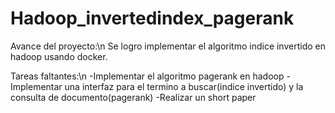 # Hadoop_invertedindex_pagerank

Avance del proyecto:\n
Se logro implementar el algoritmo indice invertido en hadoop usando docker.

Tareas faltantes:\n
-Implementar el algoritmo pagerank en hadoop
-Implementar una interfaz para el termino a buscar(indice invertido) y la consulta de documento(pagerank)
-Realizar un short paper

